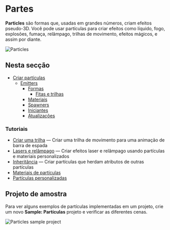 # Partes

**Particles** são formas que, usadas em grandes números, criam efeitos pseudo-3D. Você pode usar partículas para criar efeitos como líquido, fogo, explosões, fumaça, relâmpago, trilhas de movimento, efeitos mágicos, e assim por diante.

![Particles](media/particles.png)

## Nesta secção

* [Criar partículas](create-particles.md)
   * [Emitters](emitters.md)
      * [Formas](shapes.md)
         * [Fitas e trilhas](ribbons-and-trails.md)
      * [Materiais](materials.md)
      * [Spawners](spawners.md)
      * [Iniciantes](initializers.md)
      * [Atualizações](updaters.md)

### Tutoriais

* [Criar uma trilha](tutorials/create-a-trail.md) — Criar uma trilha de movimento para uma animação de barra de espada
* [Lasers e relâmpago](tutorials/lasers-and-lightning.md) — Criar efeitos laser e relâmpago usando partículas e materiais personalizados
* [Inheritância](tutorials/inheritance.md) — Criar partículas que herdam atributos de outras partículas
* [Materiais de partículas](tutorials/particle-materials.md)
* [Partículas personalizadas](tutorials/custom-particles.md)

## Projeto de amostra

Para ver alguns exemplos de partículas implementadas em um projeto, crie um novo **Sample: Partículas** projeto e verificar as diferentes cenas.

![Particles sample project](media/select-particles-sample-project.png)